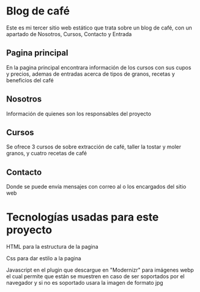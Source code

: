 # Blog de café

<p>Este es mi tercer sitio web estático que trata sobre un blog de café, con un apartado de Nosotros, Cursos, Contacto y Entrada</p>

## Pagina principal

<p>En la pagina principal encontrara información de los cursos con sus cupos y precios, ademas de entradas acerca de tipos de granos, recetas y beneficios del café</p>

## Nosotros

<p>Información de quienes son los responsables del proyecto</p>

## Cursos

<p>Se ofrece 3 cursos de sobre extracción de café, taller la tostar y moler granos, y cuatro recetas de café</p>

## Contacto

<p>Donde se puede envía mensajes con correo al o los encargados del sitio web</p>

# Tecnologías usadas para este proyecto

<p>HTML para la estructura de la pagina</p>

<p>Css para dar estilo a la pagina</p>

<p>Javascript en el plugin que descargue en "Modernizr" para imágenes webp el cual permite que están se muestren en caso de ser soportados por el navegador y si no es soportado usara la imagen de formato jpg</p>